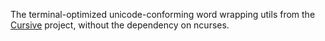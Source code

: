 The terminal-optimized unicode-conforming word wrapping utils from the [Cursive](https://crates.io/crates/cursive) project, without the dependency on ncurses.
